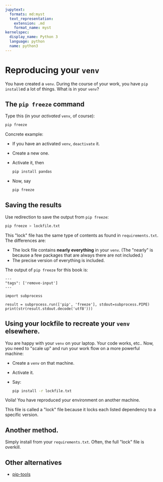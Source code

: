 ```yaml
---
jupytext:
  formats: md:myst
  text_representation:
    extension: .md
    format_name: myst
kernelspec:
  display_name: Python 3
  language: python
  name: python3
---
```


# Reproducing your `venv`

You have created a `venv`.
During the course of your work, you have `pip install`ed a lot of things.
What is in your `venv`?

## The `pip freeze` command

Type this (in your *activated* `venv`, of course):

```sh
pip freeze
```

Concrete example:

* If you have an activated `venv`, `deactivate` it.
* Create a new one.
* Activate it, then

  ```sh
  pip install pandas
  ```
* Now, say

  ```sh
  pip freeze
  ```

## Saving the results

Use redirection to save the output from `pip freeze`:

```sh
pip freeze > lockfile.txt
```

This "lock" file has the same type of contents as found in `requirements.txt`.
The differences are:

* The lock file contains **nearly everything** in your `venv`.
  (The "nearly" is because a few packages that are always there are not included.)
* The precise version of everything is included.

The output of `pip freeze` for this book is:

```{code-cell}
---
"tags": ['remove-input']
---

import subprocess

result = subprocess.run(['pip', 'freeze'], stdout=subprocess.PIPE)
print(str(result.stdout.decode('utf8')))
```

## Using your lockfile to recreate your `venv` elsewhere.

You are happy with your `venv` on your laptop.
Your code works, etc..
Now, you need to "scale up" and run your work flow on a more powerful machine:

* Create a `venv` on that machine.
* Activate it.
* Say:

  ```sh
  pip install -r lockfile.txt
  ```
Voila!
You have reproduced your environment on another machine.

This file is called a "lock" file because it locks each listed dependency to a specific version.

## Another method.

Simply install from your `requirements.txt`.
Often, the full "lock" file is overkill.

## Other alternatives

* [pip-tools](https://github.com/jazzband/pip-tools)

